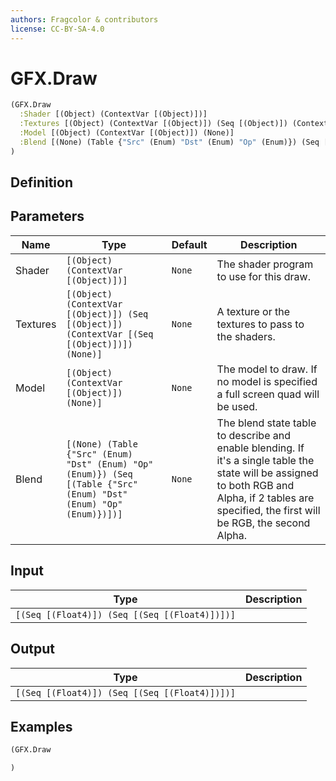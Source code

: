 ```yaml
---
authors: Fragcolor & contributors
license: CC-BY-SA-4.0
---
```



# GFX.Draw

```clojure
(GFX.Draw
  :Shader [(Object) (ContextVar [(Object)])]
  :Textures [(Object) (ContextVar [(Object)]) (Seq [(Object)]) (ContextVar [(Seq [(Object)])]) (None)]
  :Model [(Object) (ContextVar [(Object)]) (None)]
  :Blend [(None) (Table {"Src" (Enum) "Dst" (Enum) "Op" (Enum)}) (Seq [(Table {"Src" (Enum) "Dst" (Enum) "Op" (Enum)})])]
)
```


## Definition




## Parameters

| Name | Type | Default | Description |
|------|------|---------|-------------|
| Shader | `[(Object) (ContextVar [(Object)])]` | `None` | The shader program to use for this draw. |
| Textures | `[(Object) (ContextVar [(Object)]) (Seq [(Object)]) (ContextVar [(Seq [(Object)])]) (None)]` | `None` | A texture or the textures to pass to the shaders. |
| Model | `[(Object) (ContextVar [(Object)]) (None)]` | `None` | The model to draw. If no model is specified a full screen quad will be used. |
| Blend | `[(None) (Table {"Src" (Enum) "Dst" (Enum) "Op" (Enum)}) (Seq [(Table {"Src" (Enum) "Dst" (Enum) "Op" (Enum)})])]` | `None` | The blend state table to describe and enable blending. If it's a single table the state will be assigned to both RGB and Alpha, if 2 tables are specified, the first will be RGB, the second Alpha. |


## Input

| Type | Description |
|------|-------------|
| `[(Seq [(Float4)]) (Seq [(Seq [(Float4)])])]` |  |


## Output

| Type | Description |
|------|-------------|
| `[(Seq [(Float4)]) (Seq [(Seq [(Float4)])])]` |  |


## Examples

```clojure
(GFX.Draw

)
```
